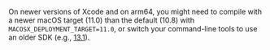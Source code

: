 On newer versions of Xcode and on arm64, you might need to compile with a newer macOS target (11.0) than the default (10.8) with `MACOSX_DEPLOYMENT_TARGET=11.0`, or switch your command-line tools to use an older SDK (e.g., [13.1](https://developer.apple.com/download/all/?q=Xcode%2013)).